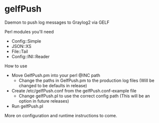 gelfPush
========

Daemon to push log messages to Graylog2 via GELF

Perl modules you'll need
* Config::Simple
* JSON::XS
* File::Tail
* Config::INI::Reader

How to use
* Move GelfPush.pm into your perl @INC path
  * Change the paths in GelfPush.pm to the production log files (Will be changed to be defaults in release)
* Create /etc/gelfPush.conf from the gelfPush.conf-example file
  * Change gelfPush.pl to use the correct config path (This will be an option in future releases)
* Run gelfPush.pl

More on configuration and runtime instructions to come.
